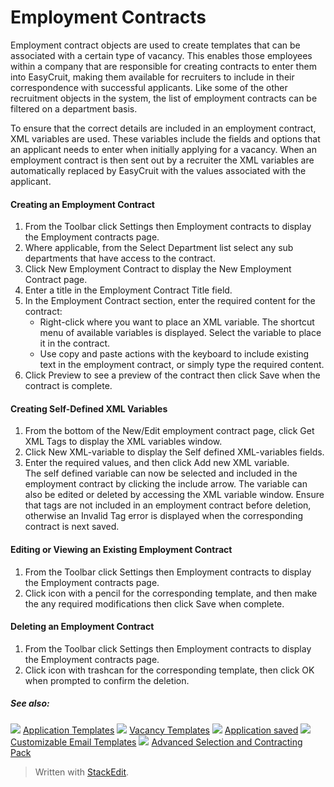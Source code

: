 # Employment Contracts

Employment contract objects are used to create templates that can be associated with a certain type of vacancy. This enables those employees within a company that are responsible for creating contracts to enter them into EasyCruit, making them available for recruiters to include in their correspondence with successful applicants. Like some of the other recruitment objects in the system, the list of employment contracts can be filtered on a department basis.

To ensure that the correct details are included in an employment contract, XML variables are used. These variables include the fields and options that an applicant needs to enter when initially applying for a vacancy. When an employment contract is then sent out by a recruiter the XML variables are automatically replaced by EasyCruit with the values associated with the applicant.

#### Creating an Employment Contract

1.  From the  Toolbar  click  Settings  then  Employment contracts  to display the  Employment contracts  page.
2.  Where applicable, from the  Select Department  list select any sub departments that have access to the contract.
3.  Click  New Employment Contract  to display the  New Employment Contract  page.
4.  Enter a title in the  Employment Contract Title  field.
5.  In the  Employment Contract  section, enter the required content for the contract:
    -   Right-click where you want to place an XML variable. The shortcut menu of available variables is displayed. Select the variable to place it in the contract.
    -   Use copy and paste actions with the keyboard to include existing text in the employment contract, or simply type the required content.
6.  Click  Preview  to see a preview of the contract then click  Save  when the contract is complete.

#### Creating Self-Defined XML Variables

1.  From the bottom of the  New/Edit employment contract  page, click  Get XML Tags  to display the XML variables window.
2.  Click  New XML-variable  to display the  Self defined XML-variables  fields.
3.  Enter the required values, and then click  Add new XML variable.  
    The self defined variable can now be selected and included in the employment contract by clicking the include arrow. The variable can also be edited or deleted by accessing the XML variable window. Ensure that tags are not included in an employment contract before deletion, otherwise an Invalid Tag error is displayed when the corresponding contract is next saved.

#### Editing or Viewing an Existing Employment Contract

1.  From the  Toolbar  click  Settings  then  Employment contracts  to display the  Employment contracts  page.
2.  Click icon with a pencil for the corresponding template, and then make the any required modifications then click  Save  when complete.

#### Deleting an Employment Contract

1.  From the  Toolbar  click  Settings  then  Employment contracts  to display the  Employment contracts  page.
2.  Click icon with trashcan for the corresponding template, then click  OK  when prompted to confirm the deletion.

##### See also:

![](../Resources/Images/icon-document-link.png) [Application Templates](application_templates.htm)
![](../Resources/Images/icon-document-link.png) [Vacancy Templates](vacancy_templates.htm)
![](../Resources/Images/icon-document-link.png) [Application saved](application_saved.htm)
![](../Resources/Images/icon-document-link.png) [Customizable Email Templates](customizable_email_templates.htm)
![](../Resources/Images/icon-document-link.png) [Advanced Selection and Contracting Pack](advanced_selection_and_contraction_pack.htm)


> Written with [StackEdit](https://stackedit.io/).
<!--stackedit_data:
eyJoaXN0b3J5IjpbMTY1MDA0NDA3OV19
-->
